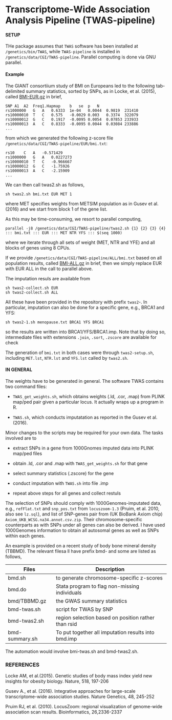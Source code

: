 # Transcriptome-Wide Association Analysis Pipeline (TWAS-pipeline)

#### SETUP

THe package assumes that `TWAS` software has been installed at `/genetics/bin/TWAS`, while `TWAS-pipeline` is installed in `/genetics/data/CGI/TWAS-pipeline`. Parallel computing is done via GNU parallel.

#### Example

The GIANT consortiium study of BMI on Europeans led to the following tab-delimited summary statistics, sorted by SNPs, as in Locke, et al. (2015), called 
[BMI-EUR.gz](http://www.broadinstitute.org/collaboration/giant/images/1/15/SNP_gwas_mc_merge_nogc.tbl.uniq.gz) in brief, 
```
SNP	A1	A2	Freq1.Hapmap	b	se	p	N
rs1000000	G	A	0.6333	1e-04	0.0044	0.9819	231410
rs10000010	T	C	0.575	-0.0029	0.003	0.3374	322079
rs10000012	G	C	0.1917	-0.0095	0.0054	0.07853	233933
rs10000013	A	C	0.8333	-0.0095	0.0044	0.03084	233886
...
```
from which we generated the following z-score file `/genetics/data/CGI/TWAS-pipeline/EUR/bmi.txt`:
```
rs10	C	A	-0.571429
rs1000000	G	A	0.0227273
rs10000010	T	C	-0.966667
rs10000012	G	C	-1.75926
rs10000013	A	C	-2.15909
...
```
We can then call twas2.sh as follows,
```
sh twas2.sh bmi.txt EUR MET 1
```
where MET specifies weights from METSIM population as in Gusev et al. (2016) and we start from block 1 of the gene list.

As this may be time-consuming, we resort to parallel computing,
```
parallel -j8 /genetics/data/CGI/TWAS-pipeline/twas2.sh {1} {2} {3} {4} ::: bmi.txt ::: EUR ::: MET NTR YFS ::: $(seq 1000) 
```
where we iterate through all sets of weight (MET, NTR and YFE) and all blocks of genes using 8 CPUs.

If we provide `/genetics/data/CGI/TWAS-pipeline/ALL/bmi.txt` based on all population results, called  [BMI-ALL.gz](http://www.broadinstitute.org/collaboration/giant/images/f/f0/All_ancestries_SNP_gwas_mc_merge_nogc.tbl.uniq.gz) in brief, then we simply replace EUR with EUR ALL in the call to parallel above.

The imputation resuls are available from
```
sh twas2-collect.sh EUR
sh twas2-collect.sh ALL
```
All these have been provided in the repository with prefix `twas2`-. In particular, imputation can also be done for a specific gene, e.g., BRCA1 and YFS:
```
sh twas2-1.sh menopause.txt BRCA1 YFS BRCA1
```
so the results are written into BRCA1/YFS/BRCA1.imp. Note that by doing so, intermediate files with extensions `.join`, `.sort`, `.zscore` are available for check

The generation of `bmi.txt` in both cases were through `twas2-setup.sh`, including `MET.lst`, `NTR.lst` and `YFS.lst` called by `twas2.sh`. 

#### IN GENERAL

The weights have to be generated in general. The software TWAS contains two command files:

* `TWAS_get_weights.sh`, which obtains weights (.ld, .cor, .map) from PLINK map/ped pair given a particular locus. It actually wraps up a program in R.
                        
* `TWAS.sh`, which conducts imputatation as reported in the Gusev et al. (2016). 

Minor changes to the scripts may be required for your own data. The tasks involved are to  

* extract SNPs in a gene from 1000Gnomes imputed data into PLINK map/ped files

* obtain .ld, .cor and .map with `TWAS_get_weights.sh` for that gene

* select summary statistics (.zscore) for the gene

* conduct imputation with `TWAS.sh` into file .imp

* repeat above steps for all genes and collect restuls


The selection of SNPs should comply with 1000Genomes-imputated data, e.g., `refFlat.txt` and `snp_pos.txt` from `locuszoom-1.3` (Pruim, et al. 2010, also see `lz.sql`), and list of SNP-genes pair from (UK BioBank Axiom chip) `Axiom_UKB_WCSG.na34.annot.csv.zip`. Their chromosome-specific counterparts as with SNPs under all genes can also be derived. I have used 1000Genomes information to obtain all autosomal genes as well as SNPs within each genes.

An example is provided on a recent study of body bone mineral density (TBBMD). The relevant filesa ll have prefix bmd- and some are listed as follows,

 Files           |        Description 
-----------------|-------------------
 bmd.sh          |        to generate chromosome-specific z-scores 
 bmd.do          |        Stata program to flag non-missing individuals 
 bmd/TBBMD.gz    |        the GWAS summary statistics 
 bmd-twas.sh     |        script for TWAS by SNP
 bmd-twas2.sh    |        region selection based on position rather than rsid 
 bmd-summary.sh  |        To put together all imputation results into bmd.imp 

The automation would involve bmi-twas.sh and bmd-twas2.sh.


### REFERENCES

Locke AM, et al.(2015). Genetic studies of body mass index yield new insights for obesity biology. Nature, 518, 197-206

Gusev A., et al. (2016). Integrative approaches for large-scale transcriptome-wide association studies. Nature Genetics, 48, 245-252   

Pruim RJ, et al. (2010). LocusZoom: regional visualization of genome-wide association scan results. Bioinformatics, 26,2336-2337
